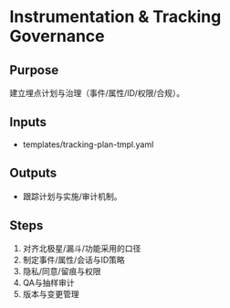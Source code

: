 # Instrumentation & Tracking Governance

## Purpose

建立埋点计划与治理（事件/属性/ID/权限/合规）。

## Inputs

- templates/tracking-plan-tmpl.yaml

## Outputs

- 跟踪计划与实施/审计机制。

## Steps

1. 对齐北极星/漏斗/功能采用的口径
2. 制定事件/属性/会话与ID策略
3. 隐私/同意/留痕与权限
4. QA与抽样审计
5. 版本与变更管理
